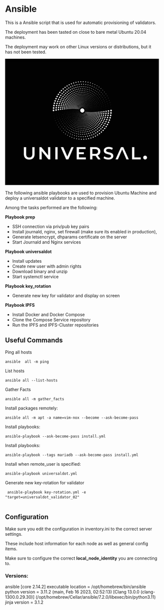 # Ansible

This is a Ansible script that is used for automatic provisioning of validators. 

The deployment has been tasted on close to bare metal Ubuntu 20.04 machines. 

The deployment may work on other Linux versions or distributions, but it has not been tested.

![Logo](https://github.com/UniversalDot/documents/blob/master/logo/universaldot-logo/rsz_jpg-02.jpg)

The following ansible playbooks are used to provision Ubuntu Machine and deploy a universaldot validator to a specified machine. 

Among the tasks performed are the following:

**Playbook prep**
- SSH connection via priv/pub key pairs
- Install journald, nginx, set firewall (make sure its enabled in production),
- Generate letsencrypt, dhparams certificate on the server
- Start Journald and Nginx services
  
**Playbook universaldot**
- Install updates
- Create new user with admin rights
- Download binary and unzip 
- Start systemctl service
  
**Playbook key_rotation**
- Generate new key for validator and display on screen
  
**Playbook IPFS**
- Install Docker and Docker Compose
- Clone the Compose Service repository
- Run the IPFS and IPFS-Cluster repositories

## Useful Commands

Ping all hosts
```
ansible  all -m ping
```

List hosts
```
ansible all --list-hosts
```

Gather Facts
```
ansible all -m gather_facts
```

Install packages remotely:
```
ansible all -m apt -a name=vim-nox --become --ask-become-pass
```

Install playbooks:
```
ansible-playbook --ask-become-pass install.yml
```

Install playbooks:
```
ansible-playbook --tags mariadb --ask-become-pass install.yml
```

Install when remote_user is specified:
```
ansible-playbook universaldot.yml
```

Generate new key-rotation for validator
```
 ansible-playbook key-rotation.yml -e "target=universaldot_validator_02"
 
```

## Configuration

Make sure you edit the configuration in inventory.ini to the correct server settings. 

These include host information for each node as well as general config items.

Make sure to configure the correct **local_node_identity** you are connecting to. 

### Versions:
ansible [core 2.14.2]
  executable location = /opt/homebrew/bin/ansible
  python version = 3.11.2 (main, Feb 16 2023, 02:52:13) [Clang 13.0.0 (clang-1300.0.29.30)] (/opt/homebrew/Cellar/ansible/7.2.0/libexec/bin/python3.11)
  jinja version = 3.1.2